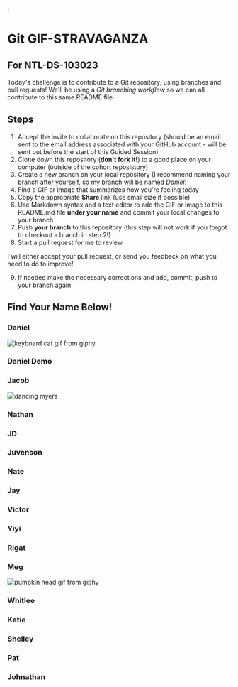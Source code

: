 
i
# Git GIF-STRAVAGANZA 
## For NTL-DS-103023

Today's challenge is to contribute to a Git repository, using branches and pull requests! We'll be using a *Git branching workflow* so we can all contribute to this same README file.

## Steps

1. Accept the invite to collaborate on this repository (should be an email sent to the email address associated with your GitHub account - will be sent out before the start of this Guided Session)
2. Clone down this repository (**don't fork it!**) to a good place on your computer (outside of the cohort reposistory)
3. Create a new branch on your local repository (I recommend naming your branch after yourself, so my branch will be named _Daniel_)
4. Find a GIF or image that summarizes how you're feeling today
5. Copy the appropriate **Share** link (use small size if possible)
5. Use Markdown syntax and a text editor to add the GIF or image to this README.md file **under your name** and commit your local changes to your branch
7. Push **your branch** to this repository (this step will not work if you forgot to checkout a branch in step 2!)
8. Start a pull request for me to review

I will either accept your pull request, or send you feedback on what you need to do to improve!

9. If needed make the necessary corrections and add, commit, push to your branch again

## Find Your Name Below!

### Daniel
![keyboard cat gif from giphy](https://media.giphy.com/media/Hcw7rjsIsHcmk/giphy-downsized.gif)

### Daniel Demo


### Jacob
![dancing myers](https://media.giphy.com/media/Ke7jYOOGNjqRZ8Xywg/giphy.gif)

### Nathan


### JD


### Juvenson


### Nate


### Jay


### Victor


### Yiyi


### Rigat


### Meg
![pumpkin head gif from giphy](https://media.giphy.com/media/IRZE8JX2BQikM/giphy.gif)

### Whitlee


### Katie


### Shelley


### Pat


### Johnathan


